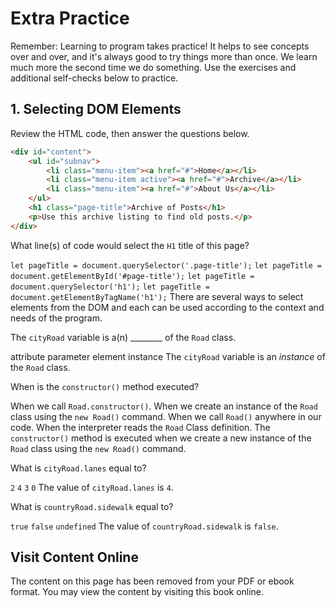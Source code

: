 # Extra Practice

Remember: Learning to program takes practice! It helps to see concepts over and over, and it's always good to try things more than once. We learn much more the second time we do something. Use the exercises and additional self-checks below to practice.


## 1. Selecting DOM Elements
Review the HTML code, then answer the questions below.

```html
<div id="content">
    <ul id="subnav">
        <li class="menu-item"><a href="#">Home</a></li>
        <li class="menu-item active"><a href="#">Archive</a></li>
        <li class="menu-item"><a href="#">About Us</a></li>
    </ul>
    <h1 class="page-title">Archive of Posts</h1>
    <p>Use this archive listing to find old posts.</p>
</div>  
```
<quiz name="">
    <question multiple>
        <p>What line(s) of code would select the <code>H1</code> title of this page?</p>
        <answer correct><code>let pageTitle = document.querySelector('.page-title');</code></answer>
        <answer><code>let pageTitle = document.getElementById('#page-title');</code></answer>
        <answer correct><code>let pageTitle = document.querySelector('h1');</code></answer>
        <answer correct><code>let pageTitle = document.getElementByTagName('h1');</code></answer>
        <explanation>There are several ways to select elements from the DOM and each can be used according to the context and needs of the program.</explanation>
    </question>
    <question>
        <p>The <code>cityRoad</code> variable is a(n) ________ of the <code>Road</code> class.</p>
        <answer>attribute</answer>
        <answer>parameter</answer>
        <answer>element</answer>
        <answer correct>instance</answer>
        <explanation>The <code>cityRoad</code> variable is an <i>instance</i> of the <code>Road</code> class.</explanation>
    </question>
    <question multiple>
        <p>When is the <code>constructor()</code> method executed?</p>
        <answer>When we call <code>Road.constructor()</code>.</answer>
        <answer correct>When we create an instance of the <code>Road</code> class using the <code>new Road()</code> command.</answer>
        <answer>When we call <code>Road()</code> anywhere in our code.</answer>
        <answer>When the interpreter reads the <code>Road</code> Class definition.</answer>
        <explanation>The <code>constructor()</code> method is executed when we create a new instance of the <code>Road</code> class using the <code>new Road()</code> command.</explanation>
    </question>
    <question>
        <p>What is <code>cityRoad.lanes</code> equal to?</p>
        <answer><code>2</code></answer>
        <answer correct><code>4</code></answer>
        <answer><code>3</code></answer>
        <answer><code>0</code></answer>
        <explanation>The value of <code>cityRoad.lanes</code> is <code>4</code>.</explanation>
    </question>
    <question>
        <p>What is <code>countryRoad.sidewalk</code> equal to?</p>
        <answer><code>true</code></answer>
        <answer correct><code>false</code></answer>
        <answer><code>undefined</code></answer>
        <explanation>The value of <code>countryRoad.sidewalk</code> is <code>false</code>.</explanation>
    </question>
</quiz>










<div class="no-quiz">
     <h2>Visit Content Online</h2>
     <p> 
         The content on this page has been removed from your PDF 
         or ebook format. You may view the content by visiting
         this book online.
     </p>
</div>
